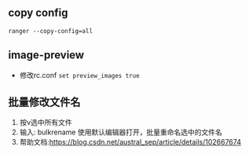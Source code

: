 ## copy config
``
ranger --copy-config=all
``

## image-preview
- 修改rc.conf
``
set preview_images true
``


## 批量修改文件名
1. 按v选中所有文件
2. 输入: bulkrename 使用默认编辑器打开，批量重命名选中的文件名
3. 帮助文档:https://blog.csdn.net/austral_sep/article/details/102667674
